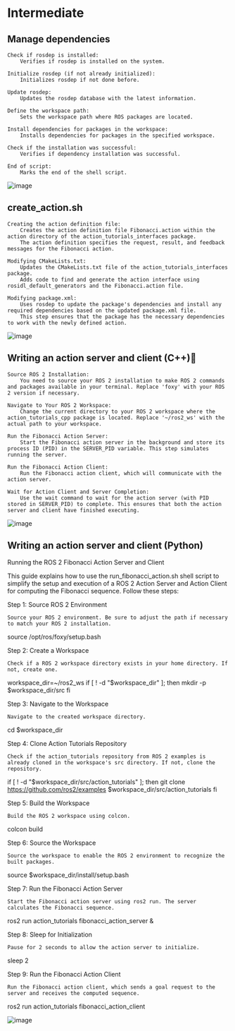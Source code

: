 # Intermediate

## Manage dependencies
    Check if rosdep is installed:
        Verifies if rosdep is installed on the system.

    Initialize rosdep (if not already initialized):
        Initializes rosdep if not done before.

    Update rosdep:
        Updates the rosdep database with the latest information.

    Define the workspace path:
        Sets the workspace path where ROS packages are located.

    Install dependencies for packages in the workspace:
        Installs dependencies for packages in the specified workspace.

    Check if the installation was successful:
        Verifies if dependency installation was successful.

    End of script:
        Marks the end of the shell script.
![image](https://github.com/asadbekkhoshimov/Smart-Mobility-Engineering-Lab/assets/84382619/522b7062-7fcd-49ac-aed6-62b19227984d)

## create_action.sh

    Creating the action definition file:
        Creates the action definition file Fibonacci.action within the action directory of the action_tutorials_interfaces package.
        The action definition specifies the request, result, and feedback messages for the Fibonacci action.

    Modifying CMakeLists.txt:
        Updates the CMakeLists.txt file of the action_tutorials_interfaces package.
        Adds code to find and generate the action interface using rosidl_default_generators and the Fibonacci.action file.

    Modifying package.xml:
        Uses rosdep to update the package's dependencies and install any required dependencies based on the updated package.xml file.
        This step ensures that the package has the necessary dependencies to work with the newly defined action.

![image](https://github.com/asadbekkhoshimov/Smart-Mobility-Engineering-Lab/assets/84382619/2d78dc36-71bd-4f04-a547-e3089e3583fb)



## Writing an action server and client (C++)

    Source ROS 2 Installation:
        You need to source your ROS 2 installation to make ROS 2 commands and packages available in your terminal. Replace 'foxy' with your ROS 2 version if necessary.

    Navigate to Your ROS 2 Workspace:
        Change the current directory to your ROS 2 workspace where the action_tutorials_cpp package is located. Replace '~/ros2_ws' with the actual path to your workspace.

    Run the Fibonacci Action Server:
        Start the Fibonacci action server in the background and store its process ID (PID) in the SERVER_PID variable. This step simulates running the server.

    Run the Fibonacci Action Client:
        Run the Fibonacci action client, which will communicate with the action server.

    Wait for Action Client and Server Completion:
        Use the wait command to wait for the action server (with PID stored in SERVER_PID) to complete. This ensures that both the action server and client have finished executing.

![image](https://github.com/asadbekkhoshimov/Smart-Mobility-Engineering-Lab/assets/84382619/9b3dea05-f7ca-4cf0-94c0-eadd6b97f2db)


## Writing an action server and client (Python)

Running the ROS 2 Fibonacci Action Server and Client

This guide explains how to use the run_fibonacci_action.sh shell script to simplify the setup and execution of a ROS 2 Action Server and Action Client for computing the Fibonacci sequence. Follow these steps:

Step 1: Source ROS 2 Environment

    Source your ROS 2 environment. Be sure to adjust the path if necessary to match your ROS 2 installation.

source /opt/ros/foxy/setup.bash

Step 2: Create a Workspace

    Check if a ROS 2 workspace directory exists in your home directory. If not, create one.

workspace_dir=~/ros2_ws
if [ ! -d "$workspace_dir" ]; then
  mkdir -p $workspace_dir/src
fi

Step 3: Navigate to the Workspace

    Navigate to the created workspace directory.

cd $workspace_dir

Step 4: Clone Action Tutorials Repository

    Check if the action_tutorials repository from ROS 2 examples is already cloned in the workspace's src directory. If not, clone the repository.

if [ ! -d "$workspace_dir/src/action_tutorials" ]; then
  git clone https://github.com/ros2/examples $workspace_dir/src/action_tutorials
fi

Step 5: Build the Workspace

    Build the ROS 2 workspace using colcon.

colcon build

Step 6: Source the Workspace

    Source the workspace to enable the ROS 2 environment to recognize the built packages.

source $workspace_dir/install/setup.bash

Step 7: Run the Fibonacci Action Server

    Start the Fibonacci action server using ros2 run. The server calculates the Fibonacci sequence.

ros2 run action_tutorials fibonacci_action_server &

Step 8: Sleep for Initialization

    Pause for 2 seconds to allow the action server to initialize.


sleep 2

Step 9: Run the Fibonacci Action Client

    Run the Fibonacci action client, which sends a goal request to the server and receives the computed sequence.


ros2 run action_tutorials fibonacci_action_client

![image](https://github.com/asadbekkhoshimov/Smart-Mobility-Engineering-Lab/assets/84382619/7716b801-1158-48a0-95d6-b4a97f67b8e8)


